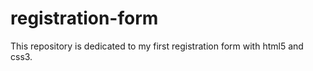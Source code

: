 # registration-form
This repository is dedicated to my first registration form with html5 and css3. 
